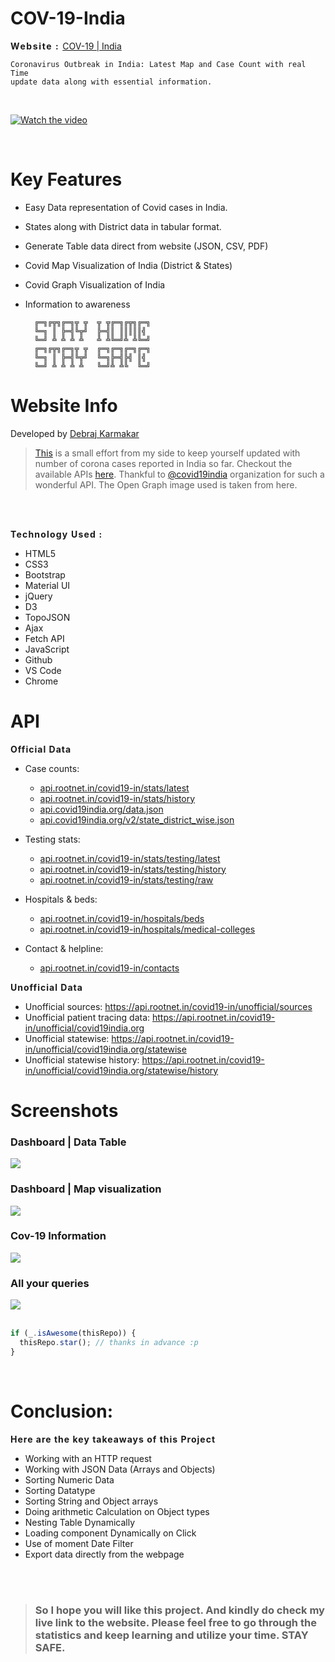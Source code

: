 # COV-19-India

<b style="letter-spacing:1.6px">Website : </b><a href="https://debrajhyper.github.io/COV-19-India/">COV-19 | India</a>
<br>

    Coronavirus Outbreak in India: Latest Map and Case Count with real Time 
    update data along with essential information.

<br>

[![Watch the video](assets/img/1.png)](https://drive.google.com/file/d/1SSWH1rL4BWYOtSN9CqMOiRp0e9OKfcLj/view?usp=sharing)

<br>

# Key Features
- Easy Data representation of Covid cases in India.
- States along with District data in tabular format.
- Generate Table data direct from website (JSON, CSV, PDF)
- Covid Map Visualization of India (District & States)
- Covid Graph Visualization of India
- Information to awareness 

        ╔═╗╔╦╗╔═╗╦ ╦  ╦ ╦╔═╗╔╦╗╔═╗
        ╚═╗ ║ ╠═╣╚╦╝  ╠═╣║ ║║║║║╣ 
        ╚═╝ ╩ ╩ ╩ ╩   ╩ ╩╚═╝╩ ╩╚═╝
        ╔═╗╔╦╗╔═╗╦ ╦  ╔═╗╔═╗╔═╗╔═╗
        ╚═╗ ║ ╠═╣╚╦╝  ╚═╗╠═╣╠╣ ║╣ 
        ╚═╝ ╩ ╩ ╩ ╩   ╚═╝╩ ╩╚  ╚═╝

# Website Info
Developed by <a href="https://github.com/debrajhyper">Debraj Karmakar</a>
<br>

><a href="https://debrajhyper.github.io/COV-19-India/">This</a> is a small effort from my side to keep yourself updated with number of corona cases reported in India so far. Checkout the available APIs <a href="https://covid-19-apis.postman.com/">here</a>. Thankful to <a href="https://github.com/covid19india">@covid19india</a> organization for such a wonderful API. The Open Graph image used is taken from here.
<br>

<br>

<b style="letter-spacing:1.2px">Technology Used :</b>
<ul>
    <li>HTML5</li>
    <li>CSS3</li>
    <li>Bootstrap</li>
    <li>Material UI</li>
    <li>jQuery</li>
    <li>D3</li>
    <li>TopoJSON</li>
    <li>Ajax</li>
    <li>Fetch API</li>
    <li>JavaScript</li>
    <li>Github</li>
    <li>VS Code</li>
    <li>Chrome</li>
</ul>

# API
<b style="letter-spacing:1px">Official Data</b>
* Case counts:
  * <a href="https://api.rootnet.in/covid19-in/stats/latest">api.rootnet.in/covid19-in/stats/latest</a>
  * <a href="https://api.rootnet.in/covid19-in/stats/history">api.rootnet.in/covid19-in/stats/history</a>
  * <a href="https://api.covid19india.org/data.json">api.covid19india.org/data.json</a>
  * <a href="https://api.covid19india.org/v2/state_district_wise.json">api.covid19india.org/v2/state_district_wise.json</a>

* Testing stats:
  * <a href="https://api.rootnet.in/covid19-in/stats/testing/latest">api.rootnet.in/covid19-in/stats/testing/latest</a>
  * <a href="https://api.rootnet.in/covid19-in/stats/testing/history">api.rootnet.in/covid19-in/stats/testing/history</a>
  * <a href="https://api.rootnet.in/covid19-in/stats/testing/raw">api.rootnet.in/covid19-in/stats/testing/raw</a>

* Hospitals & beds:
  * <a href="https://api.rootnet.in/covid19-in/hospitals/beds">api.rootnet.in/covid19-in/hospitals/beds</a>
  * <a href="https://api.rootnet.in/covid19-in/hospitals/medical-colleges">api.rootnet.in/covid19-in/hospitals/medical-colleges</a>

* Contact & helpline:
  * <a href="https://api.rootnet.in/covid19-in/contacts">api.rootnet.in/covid19-in/contacts</a>

<b style="letter-spacing:1px">Unofficial Data</b>

* Unofficial sources: https://api.rootnet.in/covid19-in/unofficial/sources
* Unofficial patient tracing data: https://api.rootnet.in/covid19-in/unofficial/covid19india.org
* Unofficial statewise: https://api.rootnet.in/covid19-in/unofficial/covid19india.org/statewise
* Unofficial statewise history: https://api.rootnet.in/covid19-in/unofficial/covid19india.org/statewise/history

# Screenshots
    
<h3>Dashboard | Data Table</h3>
<img src="assets/img/3.png"/>

<h3>Dashboard | Map visualization</h3>
<img src="assets/img/4.png"/>

<h3>Cov-19 Information</h3>
<img src="assets/img/5.png"/>

<h3>All your queries</h3>
<img src="assets/img/6.png"/>

<br>
<br>

```javascript
if (_.isAwesome(thisRepo)) {
  thisRepo.star(); // thanks in advance :p
}
```
<br>

# Conclusion:

<b style="letter-spacing:1px">Here are the key takeaways of this Project</b>

- Working with an HTTP request
- Working with JSON Data (Arrays and Objects)
- Sorting Numeric Data
- Sorting Datatype
- Sorting String and Object arrays
- Doing arithmetic Calculation on Object types
- Nesting Table Dynamically
- Loading component Dynamically on Click
- Use of moment Date Filter
- Export data directly from the webpage
<br>

<br>


>### So I hope you will like this project. And kindly do check my live link to the website. Please feel free to go through the statistics and keep learning and utilize your time. STAY SAFE.


